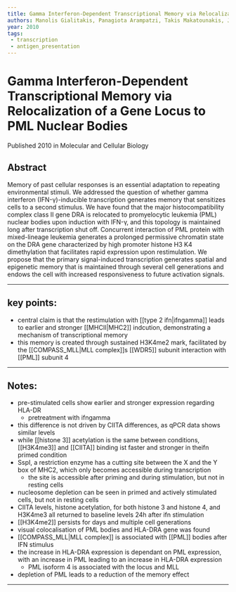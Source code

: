 ```yaml
---
title: Gamma Interferon-Dependent Transcriptional Memory via Relocalization of a Gene Locus to PML Nuclear Bodies
authors: Manolis Gialitakis, Panagiota Arampatzi, Takis Makatounakis, Joseph Papamatheakis
year: 2010
tags:
 - transcription 
 - antigen_presentation
---
```

# Gamma Interferon-Dependent Transcriptional Memory via Relocalization of a Gene Locus to PML Nuclear Bodies   
Published 2010 in Molecular and Cellular Biology


## Abstract
 
 Memory of past cellular responses is an essential adaptation to repeating environmental stimuli. We addressed the question of whether gamma interferon (IFN-γ)-inducible transcription generates memory that sensitizes cells to a second stimulus. We have found that the major histocompatibility complex class II gene DRA is relocated to promyelocytic leukemia (PML) nuclear bodies upon induction with IFN-γ, and this topology is maintained long after transcription shut off. Concurrent interaction of PML protein with mixed-lineage leukemia generates a prolonged permissive chromatin state on the DRA gene characterized by high promoter histone H3 K4 dimethylation that facilitates rapid expression upon restimulation. We propose that the primary signal-induced transcription generates spatial and epigenetic memory that is maintained through several cell generations and endows the cell with increased responsiveness to future activation signals.


---
## key points:
- central claim is that the restimulation with [[type 2 ifn|ifngamma]] leads to earlier and stronger [[MHCII|MHC2]] indcution, demonstrating a mechanism of transcriptional memory 
-  this memory is created through sustained H3K4me2 mark, facilitated by the [[COMPASS_MLL|MLL complex]]s [[WDR5]] subunit interaction with [[PML]] subunit 4

---


## Notes: 
- pre-stimulated cells show earlier and stronger expression regarding HLA-DR
	- pretreatment with ifngamma
- this difference is not driven by CIITA differences, as qPCR data shows similar levels 
- while [[histone 3]] acetylation is the same between conditions, [[H3K4me3]] and [[CIITA]] binding ist faster and stronger in theifn primed condition
- SspI, a restriction enzyme has a cutting site between the X and the Y box of MHC2, which only becomes accessible during transcription
	- the site is accessible after priming and during stimulation, but not in resting cells
- nucleosome depletion can be seen in primed and actively stimulated cells, but not in resting cells 
- CIITA levels, histone acetylation, for both histone 3 and histone 4, and H3K4me3 all returned to baseline levels 24h after ifn stimulation 
- [[H3K4me2]] persists for days and multiple cell generations 
- visual colocalisation of PML bodies and HLA-DRA gene was found
- [[COMPASS_MLL|MLL complex]] is associated with [[PML]] bodies after IFN stimulus
- the increase in HLA-DRA expression is dependant on PML expression, with an increase in PML leading to an increase in HLA-DRA expression
	- PML isoform 4 is associated with the locus and MLL 
- depletion of PML leads to a reduction of the memory effect
---